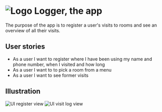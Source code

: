 # ![Logo](https://i.imgur.com/mCYWZDc.png) Logger, the app

The purpose of the app is to register a user's visits to rooms and see an overview of all their visits.

## User stories

- As a user I want to register where I have been using my name and phone number, when I visited and how long
- As a user I want to to pick a room from a menu
- As a user I want to see former visits

## Illustration

![UI register view](https://i.imgur.com/kjl7WFl.png)
![UI visit log view](https://i.imgur.com/UYIaMtT.png)
